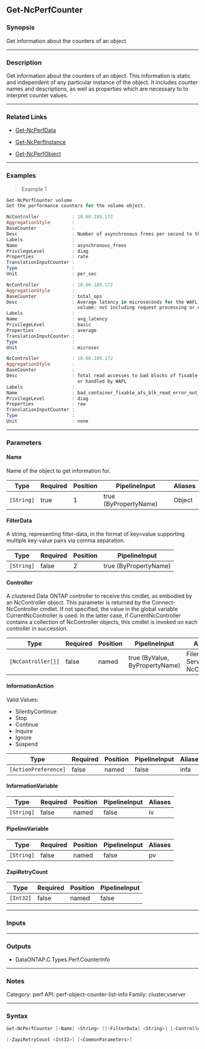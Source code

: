 Get-NcPerfCounter
-----------------

### Synopsis
Get information about the counters of an object.

---

### Description

Get information about the counters of an object.  This information is static and independent of any particular instance of the object. It includes counter names and descriptions, as well as properties which are necessary to to interpret counter values.

---

### Related Links
* [Get-NcPerfData](Get-NcPerfData)

* [Get-NcPerfInstance](Get-NcPerfInstance)

* [Get-NcPerfObject](Get-NcPerfObject)

---

### Examples
> Example 1

```PowerShell
Get-NcPerfCounter volume
Get the performance counters for the volume object.

NcController            : 10.60.189.172
AggregationStyle        :
BaseCounter             :
Desc                    : Number of asynchronous frees per second to the volume
Labels                  :
Name                    : asynchronous_frees
PrivilegeLevel          : diag
Properties              : rate
TranslationInputCounter :
Type                    :
Unit                    : per_sec

NcController            : 10.60.189.172
AggregationStyle        :
BaseCounter             : total_ops
Desc                    : Average latency in microseconds for the WAFL filesystem to process all the operations on the
                          volume; not including request processing or network communication time
Labels                  :
Name                    : avg_latency
PrivilegeLevel          : basic
Properties              : average
TranslationInputCounter :
Type                    :
Unit                    : microsec

NcController            : 10.60.189.172
AggregationStyle        :
BaseCounter             :
Desc                    : Total read accesses to bad blocks of fixable files in AFS through the container file with err
                          or handled by WAFL
Labels                  :
Name                    : bad_container_fixable_afs_blk_read_error_not_propagated
PrivilegeLevel          : diag
Properties              : raw
TranslationInputCounter :
Type                    :
Unit                    : none

```

---

### Parameters
#### **Name**
Name of the object to get information for.

|Type      |Required|Position|PipelineInput        |Aliases|
|----------|--------|--------|---------------------|-------|
|`[String]`|true    |1       |true (ByPropertyName)|Object |

#### **FilterData**
A string, representing filter-data, in the format of key=value supporting multiple key-value pairs via comma separation.

|Type      |Required|Position|PipelineInput        |
|----------|--------|--------|---------------------|
|`[String]`|false   |2       |true (ByPropertyName)|

#### **Controller**
A clustered Data ONTAP controller to receive this cmdlet, as embodied by an NcController object.  This parameter is returned by the Connect-NcController cmdlet.  If not specified, the value in the global variable CurrentNcController is used.  In the latter case, if CurrentNcController contains a collection of NcController objects, this cmdlet is invoked on each controller in succession.

|Type              |Required|Position|PipelineInput                 |Aliases                          |
|------------------|--------|--------|------------------------------|---------------------------------|
|`[NcController[]]`|false   |named   |true (ByValue, ByPropertyName)|Filer<br/>Server<br/>NcController|

#### **InformationAction**

Valid Values:

* SilentlyContinue
* Stop
* Continue
* Inquire
* Ignore
* Suspend

|Type                |Required|Position|PipelineInput|Aliases|
|--------------------|--------|--------|-------------|-------|
|`[ActionPreference]`|false   |named   |false        |infa   |

#### **InformationVariable**

|Type      |Required|Position|PipelineInput|Aliases|
|----------|--------|--------|-------------|-------|
|`[String]`|false   |named   |false        |iv     |

#### **PipelineVariable**

|Type      |Required|Position|PipelineInput|Aliases|
|----------|--------|--------|-------------|-------|
|`[String]`|false   |named   |false        |pv     |

#### **ZapiRetryCount**

|Type     |Required|Position|PipelineInput|
|---------|--------|--------|-------------|
|`[Int32]`|false   |named   |false        |

---

### Inputs

---

### Outputs
* DataONTAP.C.Types.Perf.CounterInfo

---

### Notes
Category: perf
API: perf-object-counter-list-info
Family: cluster,vserver

---

### Syntax
```PowerShell
Get-NcPerfCounter [-Name] <String> [[-FilterData] <String>] [-Controller <NcController[]>] [-InformationAction <ActionPreference>] [-InformationVariable <String>] [-PipelineVariable <String>] 
```
```PowerShell
[-ZapiRetryCount <Int32>] [<CommonParameters>]
```
